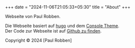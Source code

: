 +++
date = "2024-11-06T21:05:33+05:30"
title = "About"
+++

Webseite von Paul Robben.

Die Webseite basiert auf [hugo](https://hohugo.io) und dem [Console Theme](https://github.com/mrmierzejewski/hugo-theme-console/). \
Der Code zur Webseite ist auf [Github zu finden](https://github.com/paulrobben/paulrobben.de).


Copyright © 2024 [Paul Robben]

